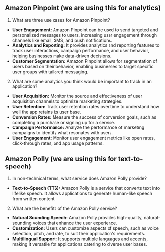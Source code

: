 ## Amazon Pinpoint (we are using this for analytics)

 1. What are three use cases for Amazon Pinpoint?
  - **User Engagement:** Amazon Pinpoint can be used to send targeted and personalized messages to users, increasing 
    user engagement through channels like email, SMS, and push notifications.
  - **Analytics and Reporting:** It provides analytics and reporting features to track user interactions, campaign 
    performance, and user behavior, helping businesses make data-driven decisions.
  - **Customer Segmentation:** Amazon Pinpoint allows for segmentation of users based on their behavior, enabling 
    businesses to target specific user groups with tailored messaging.

 2. What are some analytics you think would be important to track in an application?
  - **User Acquisition:** Monitor the source and effectiveness of user acquisition channels to optimize marketing 
    strategies.
  - **User Retention:** Track user retention rates over time to understand how well the app retains its user base.
  - **Conversion Rates:** Measure the success of conversion goals, such as completing a purchase or signing up for a 
    service.
  - **Campaign Performance:** Analyze the performance of marketing campaigns to identify what resonates with users.
  - **User Engagement:** Monitor user engagement metrics like open rates, click-through rates, and app usage patterns.


## Amazon Polly (we are using this for text-to-speech)

 1. In non-technical terms, what service does Amazon Polly provide?
  - **Text-to-Speech (TTS):** Amazon Polly is a service that converts text into lifelike speech. It allows 
     applications to generate human-like speech from written content.
 2. What are the benefits of the Amazon Polly service?
  - **Natural Sounding Speech:** Amazon Polly provides high-quality, natural-sounding voices that enhance the user 
    experience.
  - **Customization:** Users can customize aspects of speech, such as voice selection, pitch, and rate, to suit their 
    application's requirements.
  - **Multilingual Support:** It supports multiple languages and accents, making it versatile for applications catering 
    to diverse user bases.
